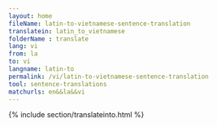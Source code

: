 ```yaml
---
layout: home
fileName: latin-to-vietnamese-sentence-translation
translatein: latin_to_vietnamese
folderName : translate
lang: vi
from: la
to: vi
langname: latin-to
permalink: /vi/latin-to-vietnamese-sentence-translation
tool: sentence-translations
matchurls: en&&la&&vi
---
```

{% include section/translateinto.html %}
